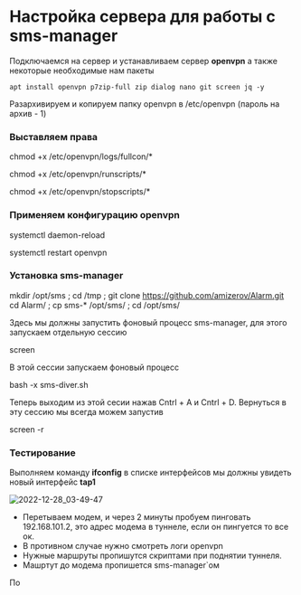 # Настройка сервера для работы с sms-manager

Подключаемся на сервер и устанавливаем сервер **openvpn** а также некоторые необходимые нам пакеты

`apt install openvpn p7zip-full zip dialog nano git screen jq -y`

Разархивируем и копируем папку openvpn в /etc/openvpn (пароль на архив - 1)

### Выставляем права

chmod +x /etc/openvpn/logs/fullcon/*

chmod +x /etc/openvpn/runscripts/*

chmod +x /etc/openvpn/stopscripts/*


### Применяем конфигурацию openvpn


systemctl daemon-reload

systemctl restart openvpn

### Установка sms-manager

mkdir /opt/sms ; cd /tmp ; git clone https://github.com/amizerov/Alarm.git
cd Alarm/ ; cp sms-* /opt/sms/ ; cd /opt/sms/

Здесь мы должны запустить фоновый процесс sms-manager, для этого запускаем отдельную сессию

screen

В этой сессии запускаем фоновый процесс

bash -x sms-diver.sh

Теперь выходим из этой сесии нажав Cntrl + A и Cntrl + D. Вернуться в эту сессию мы всегда можем запустив 

screen -r



### Тестирование

Выполняем команду **ifconfig** в списке интерфейсов мы должны увидеть новый интерфейс **tap1**


![2022-12-28_03-49-47](https://user-images.githubusercontent.com/121182772/209740916-ddfc1749-27b4-4650-b9ea-c86e6e9dcb69.png)


* Перетываем модем, и через 2 минуты пробуем пинговать 192.168.101.2, это адрес модема в туннеле, если он пингуется то все ок.
* В противном случае нужно смотреть логи openvpn
* Нужные маршруты пропишутся скриптами при поднятии туннеля.
* Машртут до модема пропишется sms-manager`ом

По
